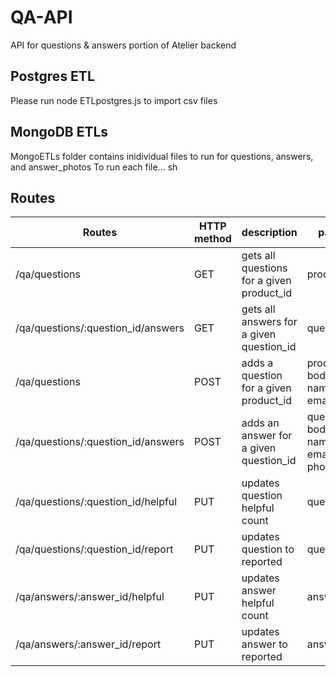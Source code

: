 # QA-API
API for questions & answers portion of Atelier backend


## Postgres ETL
Please run node ETLpostgres.js to import csv files

## MongoDB ETLs
MongoETLs folder contains inidividual files to run for questions, answers, and answer_photos
To run each file... sh <fileName>


## Routes
| Routes | HTTP method | description | params needed | params options|
|---|---|---|---|---|
| /qa/questions | GET | gets all questions for a given product_id | product_id(integer) | count(integer, default '5'), page(integer, default 1)|
| /qa/questions/:question_id/answers | GET | gets all answers for a given question_id | question_id(integer) | count(integer, default '5'), page(integer, default '1')|
| /qa/questions | POST | adds a question for a given product_id | product_id(integer), body(text), name(text), email(text)| |
| /qa/questions/:question_id/answers | POST | adds an answer for a given question_id | question_id(integer), body(text), name(text), email(text), photos(array of text) | |
| /qa/questions/:question_id/helpful | PUT | updates question helpful count | question_id(integer) | |
| /qa/questions/:question_id/report | PUT | updates question to reported | question_id(integer) | |
| /qa/answers/:answer_id/helpful | PUT | updates answer helpful count | answer_id(integer) | |
| /qa/answers/:answer_id/report | PUT | updates answer to reported | answer_id(integer) | |

